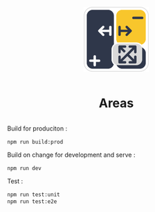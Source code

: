 <div style="display: flex; flex-direction: column; align-items: center;">
<p><img width="150" src="./areas.png" alt="Areas logo"></p>
<h1>Areas</h2>
</div>

Build for produciton :
```
npm run build:prod
```

Build on change for development and serve :
```
npm run dev
```

Test :
```
npm run test:unit
npm run test:e2e
```

